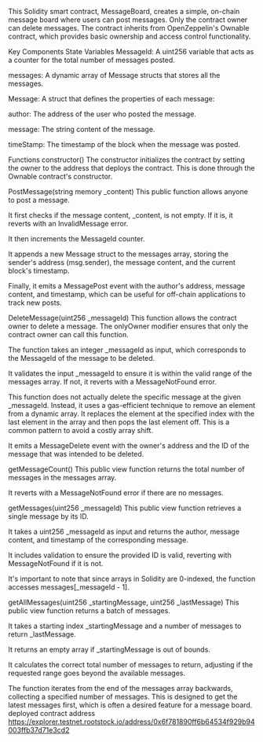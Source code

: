 This Solidity smart contract, MessageBoard, creates a simple, on-chain message board where users can post messages. Only the contract owner can delete messages. The contract inherits from OpenZeppelin's Ownable contract, which provides basic ownership and access control functionality.

Key Components
State Variables
MessageId: A uint256 variable that acts as a counter for the total number of messages posted.

messages: A dynamic array of Message structs that stores all the messages.

Message: A struct that defines the properties of each message:

author: The address of the user who posted the message.

message: The string content of the message.

timeStamp: The timestamp of the block when the message was posted.

Functions
constructor()
The constructor initializes the contract by setting the owner to the address that deploys the contract. This is done through the Ownable contract's constructor.

PostMessage(string memory \_content)
This public function allows anyone to post a message.

It first checks if the message content, \_content, is not empty. If it is, it reverts with an InvalidMessage error.

It then increments the MessageId counter.

It appends a new Message struct to the messages array, storing the sender's address (msg.sender), the message content, and the current block's timestamp.

Finally, it emits a MessagePost event with the author's address, message content, and timestamp, which can be useful for off-chain applications to track new posts.

DeleteMessage(uint256 \_messageId)
This function allows the contract owner to delete a message. The onlyOwner modifier ensures that only the contract owner can call this function.

The function takes an integer \_messageId as input, which corresponds to the MessageId of the message to be deleted.

It validates the input \_messageId to ensure it is within the valid range of the messages array. If not, it reverts with a MessageNotFound error.

This function does not actually delete the specific message at the given \_messageId. Instead, it uses a gas-efficient technique to remove an element from a dynamic array. It replaces the element at the specified index with the last element in the array and then pops the last element off. This is a common pattern to avoid a costly array shift.

It emits a MessageDelete event with the owner's address and the ID of the message that was intended to be deleted.

getMessageCount()
This public view function returns the total number of messages in the messages array.

It reverts with a MessageNotFound error if there are no messages.

getMessages(uint256 \_messageId)
This public view function retrieves a single message by its ID.

It takes a uint256 \_messageId as input and returns the author, message content, and timestamp of the corresponding message.

It includes validation to ensure the provided ID is valid, reverting with MessageNotFound if it is not.

It's important to note that since arrays in Solidity are 0-indexed, the function accesses messages[_messageId - 1].

getAllMessages(uint256 \_startingMessage, uint256 \_lastMessage)
This public view function returns a batch of messages.

It takes a starting index \_startingMessage and a number of messages to return \_lastMessage.

It returns an empty array if \_startingMessage is out of bounds.

It calculates the correct total number of messages to return, adjusting if the requested range goes beyond the available messages.

The function iterates from the end of the messages array backwards, collecting a specified number of messages. This is designed to get the latest messages first, which is often a desired feature for a message board.
deployed contract address 
https://explorer.testnet.rootstock.io/address/0x6f781890ff6b64534f929b94003ffb37d71e3cd2

